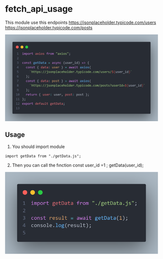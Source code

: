 # fetch_api_usage
This module use this endpoints
  https://jsonplaceholder.typicode.com/users
  https://jsonplaceholder.typicode.com/posts

![Module Code Image](./images/code.png)

## Usage
1. You should import module
  ```
  import getData from "./getData.js";
  ```
2. Then you can call the fınction
  const user_id =1 ;
  getData(user_id);

![Usage](./images/usage.png)